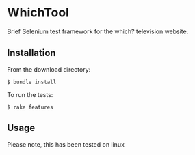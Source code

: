 # WhichTool

Brief Selenium test framework for the which? television website.

## Installation


From the download directory:

    $ bundle install

To run the tests:

    $ rake features

## Usage

Please note, this has been tested on linux